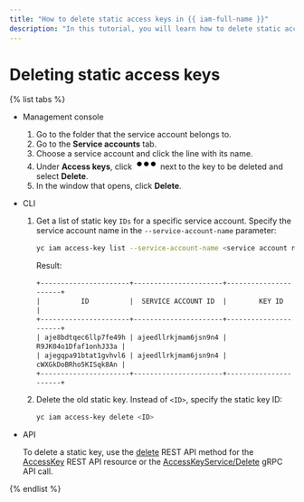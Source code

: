 ```yaml
---
title: "How to delete static access keys in {{ iam-full-name }}"
description: "In this tutorial, you will learn how to delete static access keys in {{ iam-full-name }} via the management console, CLI, and API."
---
```


# Deleting static access keys

{% list tabs %}

- Management console

   1. Go to the folder that the service account belongs to.
   1. Go to the **Service accounts** tab.
   1. Choose a service account and click the line with its name.
   1. Under **Access keys**, click ![image](../../../_assets/options.svg) next to the key to be deleted and select **Delete**.
   1. In the window that opens, click **Delete**.

- CLI

   1. Get a list of static key `IDs` for a specific service account. Specify the service account name in the `--service-account-name` parameter:

      ```bash
      yc iam access-key list --service-account-name <service account name>
      ```

      Result:

      ```text
      +----------------------+----------------------+----------------------+
      |          ID          |  SERVICE ACCOUNT ID  |        KEY ID        |
      +----------------------+----------------------+----------------------+
      | aje8bdtqec6llp7fe49h | ajeedllrkjmam6jsn9n4 | R9JK04o1Dfaf1onhJ33a |
      | ajegqpa91btat1gvhvl6 | ajeedllrkjmam6jsn9n4 | cWXGkDoBRho5KISqk8An |
      +----------------------+----------------------+----------------------+
      ```

   1. Delete the old static key. Instead of `<ID>`, specify the static key ID:

      ```bash
      yc iam access-key delete <ID>
      ```

- API

   To delete a static key, use the [delete](../../api-ref/AccessKey/delete.md) REST API method for the [AccessKey](../../api-ref/AccessKey/index.md) REST API resource or the [AccessKeyService/Delete](../../api-ref/grpc/access_key_service.md#Delete) gRPC API call.

{% endlist %}